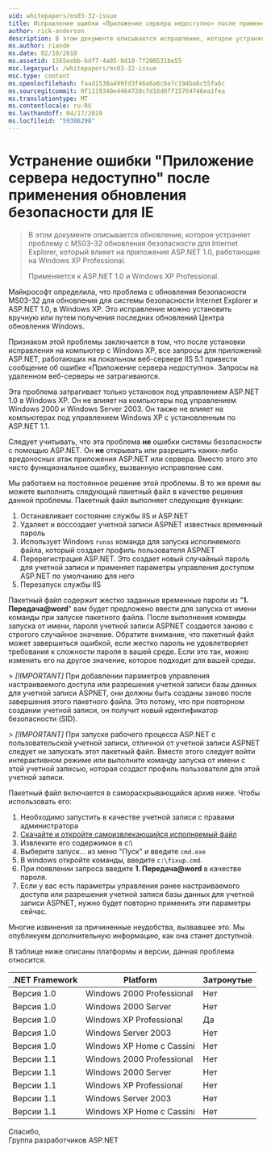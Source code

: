 ```yaml
---
uid: whitepapers/ms03-32-issue
title: Исправление ошибки «Приложение сервера недоступно» после применения обновления безопасности для Internet Explorer | Документация Майкрософт
author: rick-anderson
description: В этом документе описывается исправление, которое устраняет проблему с обновлением безопасности MS03-32 для Internet Explorer, который влияет на приложения ASP.NET 1.0, выполняющиеся на рабочие элементы...
ms.author: riande
ms.date: 02/10/2010
ms.assetid: 1365eebb-bdf7-4a05-8d18-7f200531be55
msc.legacyurl: /whitepapers/ms03-32-issue
msc.type: content
ms.openlocfilehash: faad1530a499fd3f46a6a6c6e7c194ba6c55fa6c
ms.sourcegitcommit: 0f1119340e4464720cfd16d0ff15764746ea1fea
ms.translationtype: MT
ms.contentlocale: ru-RU
ms.lasthandoff: 04/17/2019
ms.locfileid: "59386298"
---
```

# <a name="fix-for-server-application-unavailable-error-after-applying-security-update-for-ie"></a>Устранение ошибки "Приложение сервера недоступно" после применения обновления безопасности для IE

> В этом документе описывается обновление, которое устраняет проблему с MS03-32 обновления безопасности для Internet Explorer, который влияет на приложения ASP.NET 1.0, работающие на Windows XP Professional.
> 
> Применяется к ASP.NET 1.0 и Windows XP Professional.


Майкрософт определила, что проблема с обновления безопасности MS03-32 для обновления для системы безопасности Internet Explorer и ASP.NET 1.0, в Windows XP. Это исправление можно установить вручную или путем получения последних обновлений Центра обновления Windows.

Признаком этой проблемы заключается в том, что после установки исправления на компьютер с Windows XP, все запросы для приложений ASP.NET, работающих на локальном веб-сервере IIS 5.1 привести сообщение об ошибке «Приложение сервера недоступно». Запросы на удаленном веб-серверы не затрагиваются.

Эта проблема затрагивает только установок под управлением ASP.NET 1.0 в Windows XP. Он не влияет на компьютеры под управлением Windows 2000 и Windows Server 2003. Он также не влияет на компьютерах под управлением Windows XP с установленным по ASP.NET 1.1.

Следует учитывать, что эта проблема **не** ошибки системы безопасности с помощью ASP.NET. Он **не** открывать или разрешить каких-либо вредоносных атак приложения ASP.NET или сервера. Вместо этого это чисто функциональное ошибку, вызванную исправление сам.

Мы работаем на постоянное решение этой проблемы. В то же время вы можете выполнить следующий пакетный файл в качестве решения данной проблемы. Пакетный файл выполняет следующие функции:

1. Останавливает состояние службы IIS и ASP.NET
2. Удаляет и воссоздает учетной записи ASPNET известных временный пароль
3. Использует Windows `runas` команда для запуска исполняемого файла, который создает профиль пользователя ASPNET
4. Перерегистрация ASP.NET. Это создает новый случайный пароль для учетной записи и применяет параметры управления доступом ASP.NET по умолчанию для него
5. Перезапуск службы IIS

Пакетный файл содержит жестко заданные временные пароли из "<strong>1. Передача\@word</strong>" вам будет предложено ввести для запуска от имени команды при запуске пакетного файла. После выполнения команды запуска от имени, пароля учетной записи ASPNET создается заново с строгого случайное значение. Обратите внимание, что пакетный файл может завершиться ошибкой, если жестко пароль не удовлетворяет требования к сложности пароля в вашей среде. Если это так, можно изменить его на другое значение, которое подходит для вашей среды.

*> [!IMPORTANT]* При добавлении параметров управления настраиваемого доступа или разрешения учетной записи базы данных для учетной записи ASPNET, они должны быть созданы заново после завершения этого пакетного файла. Это потому, что при повторном создании учетной записи, он получит новый идентификатор безопасности (SID).

*> [!IMPORTANT]* При запуске рабочего процесса ASP.NET с пользовательской учетной записи, отличной от учетной записи ASPNET следует не запускать этот пакетный файл. Вместо этого следует войти интерактивном режиме или выполните команду запуска от имени с этой учетной записью, которая создаст профиль пользователя для этой учетной записи.

Пакетный файл включается в самораскрывающийся архив ниже. Чтобы использовать его:

1. Необходимо запустить в качестве учетной записи с правами администратора
2. [Скачайте и откройте самоизвлекающийся исполняемый файл](ms03-32-issue/_static/fixup1.exe)
3. Извлеките его содержимое в c:\
4. Выберите запуск... из меню "Пуск" и введите `cmd.exe`
5. В windows откройте команды, введите `c:\fixup.cmd`.
6. При появлении запроса введите <strong>1. Передача\@word</strong> в качестве пароля.
7. Если у вас есть параметры управления ранее настраиваемого доступа или разрешения учетной записи базы данных для учетной записи ASPNET, нужно будет повторно применить эти параметры сейчас.

Многие извинения за причиненные неудобства, вызвавшее это. Мы опубликуем дополнительную информацию, как она станет доступной.

В таблице ниже описаны платформы и версии, данная проблема относится.

| .NET Framework | Platform | Затронутые |
| --- | --- | --- |
| Версия 1.0 | Windows 2000 Professional | Нет |
| Версия 1.0 | Windows 2000 Server | Нет |
| Версия 1.0 | Windows XP Professional | Да |
| Версия 1.0 | Windows Server 2003 | Нет |
| Версия 1.0 | Windows XP Home с Cassini | Нет |
| Версии 1.1 | Windows 2000 Professional | Нет |
| Версии 1.1 | Windows 2000 Server | Нет |
| Версии 1.1 | Windows XP Professional | Нет |
| Версии 1.1 | Windows Server 2003 | Нет |
| Версии 1.1 | Windows XP Home с Cassini | Нет |

Спасибо,   
 Группа разработчиков ASP.NET
